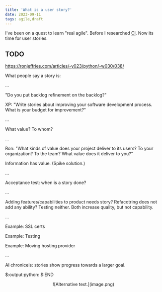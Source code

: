 ```yaml
---
title: 'What is a user story?'
date: 2023-09-11
tags: agile,draft
---
```


I've been on a quest to learn "real agile". Before I researched
[CI](/writing/what-should-a-ci-server-do/index.html). Now its time for user
stories.

## TODO

https://ronjeffries.com/articles/-y023/python/-w030/038/

What people say a story is:

...

"Do you put backlog refinement on the backlog?"

XP: "Write stories about improving your software development process. What is
your budget for improvement?"

...

What value? To whom?

...

Ron: "What kinds of value does your project deliver to its users? To your
organization? To the team? What value does it deliver to you?"

Information has value. (Spike solution.)

...

Acceptance test: when is a story done?

...

Adding features/capabilities to product needs story? Refacotring does not add
any ability? Testing neither. Both increase quality, but not capability.

...

Example: SSL certs

Example: Testing

Example: Moving hosting provider

...

AI chronicels: stories show progress towards a larger goal.


$:output:python:
$:END

<p>
<center>
![Alternative text.](image.png)
</center>
</p>
